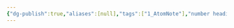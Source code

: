 ```yaml
---
{"dg-publish":true,"aliases":[null],"tags":["1_AtomNote"],"number headings":"auto, first-level 1, max 6, A.1.","Created-Date":"2023-10-28 15:53:39","Modified-Date":"2024-04-18 11:53:20","permalink":"/A01_Lessons/Ac02_数电_数字电路与逻辑设计/编码器/","dgPassFrontmatter":true}
---
```


